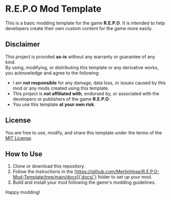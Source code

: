 # R.E.P.O Mod Template

This is a basic modding template for the game **R.E.P.O**. It is intended to help developers create their own custom content for the game more easily.

## Disclaimer

This project is provided **as-is** without any warranty or guarantee of any kind.  
By using, modifying, or distributing this template or any derivative works, you acknowledge and agree to the following:

- I am **not responsible** for any damage, data loss, or issues caused by this mod or any mods created using this template.
- This project is **not affiliated with**, endorsed by, or associated with the developers or publishers of the game **R.E.P.O**.
- You use this template **at your own risk**.

## License

You are free to use, modify, and share this template under the terms of the [MIT License](https://opensource.org/licenses/MIT).

## How to Use

1. Clone or download this repository.
2. Follow the instructions in the [https://github.com/MerlinHose/R.E.P.O-Mod-Template/tree/main/docs](`docs/`) folder to set up your mod.
3. Build and install your mod following the game's modding guidelines.

Happy modding!
